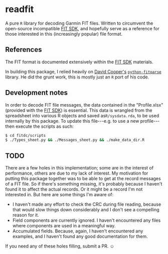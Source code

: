 # readfit

A pure `R` library for decoding Garmin FIT files. Written to circumvent the open-source incompatible [FIT SDK](https://www.thisisant.com/resources/fit), and hopefully serve as a reference for those interested in this (increasingly popular) file format.

## References

The FIT format is documented extensively within the [FIT SDK][fitsdk] materials.

In building this package, I relied heavily on [David Cooper's][dtcooper] [`python-fitparse`][pyfitparse] library. He did the grunt work, this is mostly just an `R` port of his code.

## Development notes

In order to decode FIT file messages, the data contained in the "Profile.xlsx" 
(provided with the [FIT SDK][fitsdk]) is essential. This data is wrangled from 
the spreadsheet into various R objects and saved as`R/sysdata.rda`, to be used
internally by this package. To update this file---e.g. to use a new profile---then execute the scripts as such:

```bash
$ cd fitdc/scripts
$ ./Types_sheet.py && ./Messages_sheet.py && ./make_data_dir.R
```

## TODO

There are a few holes in this implementation; some are in the interest of performance, others are due to my lack of interest. My motivation for putting this package together was to be able to get at the record messages of a FIT file. So if there's something missing, it's probably because I haven't found it to affect the actual records. Or it might be a record I'm not interested in. But here are some things I'm aware of:

+ I haven't made any effort to check the CRC during file reading, because that would slow things down considerably and I don't see a compelling reason for it.
+ Field components are currently ignored. I haven't encountered any files where components are used in a meaningful way.
+ Accumulated fields. Because, again, I haven't encountered any examples, and I haven't found any good documentation for them. 

If you need any of these holes filling, submit a PR. &#9786;

[fitsdk]: https://www.thisisant.com/resources/fit "FIT SDK"
[dtcooper]: https://github.com/dtcooper "David Cooper"
[pyfitparse]: https://github.com/dtcooper/python-fitparse/tree/ng "python-fitparse"
